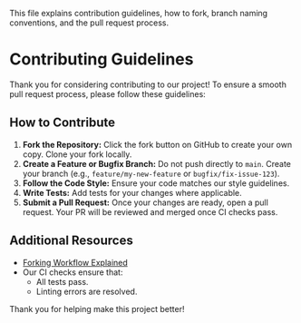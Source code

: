 
This file explains contribution guidelines, how to fork, branch naming conventions, and the pull request process.

# Contributing Guidelines

Thank you for considering contributing to our project! To ensure a smooth pull request process, please follow these guidelines:

## How to Contribute

1. **Fork the Repository:** Click the fork button on GitHub to create your own copy. Clone your fork locally.
2. **Create a Feature or Bugfix Branch:** Do not push directly to `main`. Create your branch (e.g., `feature/my-new-feature` or `bugfix/fix-issue-123`).
3. **Follow the Code Style:** Ensure your code matches our style guidelines.
4. **Write Tests:** Add tests for your changes where applicable.
5. **Submit a Pull Request:** Once your changes are ready, open a pull request. Your PR will be reviewed and merged once CI checks pass.

## Additional Resources

- [Forking Workflow Explained](https://docs.github.com/en/get-started/quickstart/fork-a-repo)
- Our CI checks ensure that:
  - All tests pass.
  - Linting errors are resolved.

Thank you for helping make this project better!
